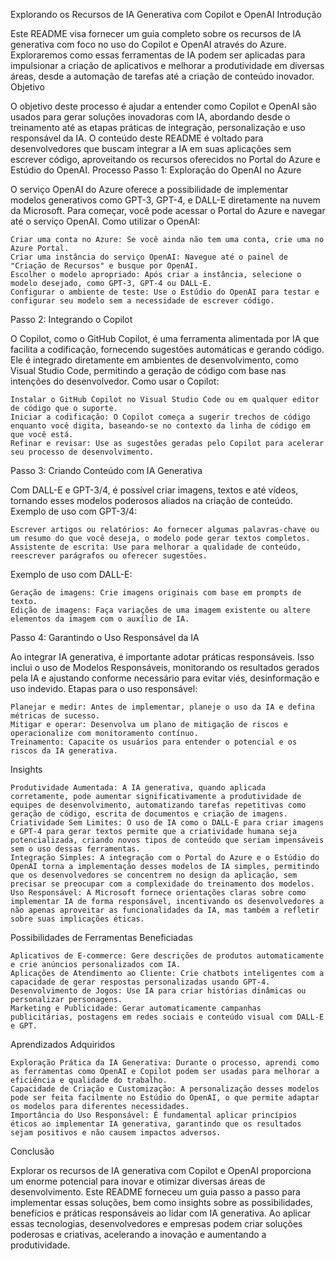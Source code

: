 Explorando os Recursos de IA Generativa com Copilot e OpenAI
Introdução

Este README visa fornecer um guia completo sobre os recursos de IA generativa com foco no uso do Copilot e OpenAI através do Azure. Exploraremos como essas ferramentas de IA podem ser aplicadas para impulsionar a criação de aplicativos e melhorar a produtividade em diversas áreas, desde a automação de tarefas até a criação de conteúdo inovador.
Objetivo

O objetivo deste processo é ajudar a entender como Copilot e OpenAI são usados para gerar soluções inovadoras com IA, abordando desde o treinamento até as etapas práticas de integração, personalização e uso responsável da IA. O conteúdo deste README é voltado para desenvolvedores que buscam integrar a IA em suas aplicações sem escrever código, aproveitando os recursos oferecidos no Portal do Azure e Estúdio do OpenAI.
Processo
Passo 1: Exploração do OpenAI no Azure

O serviço OpenAI do Azure oferece a possibilidade de implementar modelos generativos como GPT-3, GPT-4, e DALL-E diretamente na nuvem da Microsoft. Para começar, você pode acessar o Portal do Azure e navegar até o serviço OpenAI.
Como utilizar o OpenAI:

    Criar uma conta no Azure: Se você ainda não tem uma conta, crie uma no Azure Portal.
    Criar uma instância do serviço OpenAI: Navegue até o painel de "Criação de Recursos" e busque por OpenAI.
    Escolher o modelo apropriado: Após criar a instância, selecione o modelo desejado, como GPT-3, GPT-4 ou DALL-E.
    Configurar o ambiente de teste: Use o Estúdio do OpenAI para testar e configurar seu modelo sem a necessidade de escrever código.

Passo 2: Integrando o Copilot

O Copilot, como o GitHub Copilot, é uma ferramenta alimentada por IA que facilita a codificação, fornecendo sugestões automáticas e gerando código. Ele é integrado diretamente em ambientes de desenvolvimento, como Visual Studio Code, permitindo a geração de código com base nas intenções do desenvolvedor.
Como usar o Copilot:

    Instalar o GitHub Copilot no Visual Studio Code ou em qualquer editor de código que o suporte.
    Iniciar a codificação: O Copilot começa a sugerir trechos de código enquanto você digita, baseando-se no contexto da linha de código em que você está.
    Refinar e revisar: Use as sugestões geradas pelo Copilot para acelerar seu processo de desenvolvimento.

Passo 3: Criando Conteúdo com IA Generativa

Com DALL-E e GPT-3/4, é possível criar imagens, textos e até vídeos, tornando esses modelos poderosos aliados na criação de conteúdo.
Exemplo de uso com GPT-3/4:

    Escrever artigos ou relatórios: Ao fornecer algumas palavras-chave ou um resumo do que você deseja, o modelo pode gerar textos completos.
    Assistente de escrita: Use para melhorar a qualidade de conteúdo, reescrever parágrafos ou oferecer sugestões.

Exemplo de uso com DALL-E:

    Geração de imagens: Crie imagens originais com base em prompts de texto.
    Edição de imagens: Faça variações de uma imagem existente ou altere elementos da imagem com o auxílio de IA.

Passo 4: Garantindo o Uso Responsável da IA

Ao integrar IA generativa, é importante adotar práticas responsáveis. Isso inclui o uso de Modelos Responsáveis, monitorando os resultados gerados pela IA e ajustando conforme necessário para evitar viés, desinformação e uso indevido.
Etapas para o uso responsável:

    Planejar e medir: Antes de implementar, planeje o uso da IA e defina métricas de sucesso.
    Mitigar e operar: Desenvolva um plano de mitigação de riscos e operacionalize com monitoramento contínuo.
    Treinamento: Capacite os usuários para entender o potencial e os riscos da IA generativa.

Insights

    Produtividade Aumentada: A IA generativa, quando aplicada corretamente, pode aumentar significativamente a produtividade de equipes de desenvolvimento, automatizando tarefas repetitivas como geração de código, escrita de documentos e criação de imagens.
    Criatividade Sem Limites: O uso de IA como o DALL-E para criar imagens e GPT-4 para gerar textos permite que a criatividade humana seja potencializada, criando novos tipos de conteúdo que seriam impensáveis sem o uso dessas ferramentas.
    Integração Simples: A integração com o Portal do Azure e o Estúdio do OpenAI torna a implementação desses modelos de IA simples, permitindo que os desenvolvedores se concentrem no design da aplicação, sem precisar se preocupar com a complexidade do treinamento dos modelos.
    Uso Responsável: A Microsoft fornece orientações claras sobre como implementar IA de forma responsável, incentivando os desenvolvedores a não apenas aproveitar as funcionalidades da IA, mas também a refletir sobre suas implicações éticas.

Possibilidades de Ferramentas Beneficiadas

    Aplicativos de E-commerce: Gere descrições de produtos automaticamente e crie anúncios personalizados com IA.
    Aplicações de Atendimento ao Cliente: Crie chatbots inteligentes com a capacidade de gerar respostas personalizadas usando GPT-4.
    Desenvolvimento de Jogos: Use IA para criar histórias dinâmicas ou personalizar personagens.
    Marketing e Publicidade: Gerar automaticamente campanhas publicitárias, postagens em redes sociais e conteúdo visual com DALL-E e GPT.

Aprendizados Adquiridos

    Exploração Prática da IA Generativa: Durante o processo, aprendi como as ferramentas como OpenAI e Copilot podem ser usadas para melhorar a eficiência e qualidade do trabalho.
    Capacidade de Criação e Customização: A personalização desses modelos pode ser feita facilmente no Estúdio do OpenAI, o que permite adaptar os modelos para diferentes necessidades.
    Importância do Uso Responsável: É fundamental aplicar princípios éticos ao implementar IA generativa, garantindo que os resultados sejam positivos e não causem impactos adversos.

Conclusão

Explorar os recursos de IA generativa com Copilot e OpenAI proporciona um enorme potencial para inovar e otimizar diversas áreas de desenvolvimento. Este README forneceu um guia passo a passo para implementar essas soluções, bem como insights sobre as possibilidades, benefícios e práticas responsáveis ao lidar com IA generativa. Ao aplicar essas tecnologias, desenvolvedores e empresas podem criar soluções poderosas e criativas, acelerando a inovação e aumentando a produtividade.
